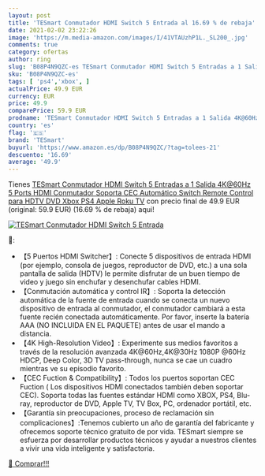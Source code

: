 ```yaml
---
layout: post
title: 'TESmart Conmutador HDMI Switch 5 Entrada al 16.69 % de rebaja'
date: 2021-02-02 23:22:26
image: 'https://m.media-amazon.com/images/I/41VTAUzhP1L._SL200_.jpg'
comments: true
category: ofertas
author: ring
slug: 'B08P4N9QZC-es TESmart Conmutador HDMI Switch 5 Entradas a 1 Salida...'
sku: 'B08P4N9QZC-es'
tags: [ 'ps4','xbox', ]
actualPrice: 49.9 EUR
currency: EUR
price: 49.9
comparePrice: 59.9 EUR
prodname: 'TESmart Conmutador HDMI Switch 5 Entradas a 1 Salida 4K@60Hz  5 Ports HDMI Conmutador Soporta CEC  Automático Switch  Remote Control para HDTV DVD Xbox PS4 Apple Roku TV'
country: 'es'
flag: '🇪🇸'
brand: 'TESmart'
buyurl: 'https://www.amazon.es/dp/B08P4N9QZC/?tag=tolees-21'
descuento: '16.69'
average: '49.9'
---
```


Tienes [TESmart Conmutador HDMI Switch 5 Entradas a 1 Salida 4K@60Hz  5 Ports HDMI Conmutador Soporta CEC  Automático Switch  Remote Control para HDTV DVD Xbox PS4 Apple Roku TV](https://www.amazon.es/dp/B08P4N9QZC/?tag=tolees-21) con precio final de  49.9 EUR (original: 59.9 EUR) (16.69 %  de rebaja) aqui!

[![TESmart Conmutador HDMI Switch 5 Entrada](https://m.media-amazon.com/images/I/41VTAUzhP1L._SL200_.jpg)](https://www.amazon.es/dp/B08P4N9QZC/?tag=tolees-21)

🔎:

- 【5 Puertos HDMI Switcher】: Conecte 5 dispositivos de entrada HDMI (por ejemplo, consola de juegos, reproductor de DVD, etc.) a una sola pantalla de salida (HDTV) le permite disfrutar de un buen tiempo de video y juego sin enchufar y desenchufar cables HDMI.
- 【Conmutación automática y control IR】: Soporta la detección automática de la fuente de entrada cuando se conecta un nuevo dispositivo de entrada al conmutador, el conmutador cambiará a esta fuente recién conectada automáticamente. Por favor, inserte la batería AAA (NO INCLUIDA EN EL PAQUETE) antes de usar el mando a distancia.
- 【4K High-Resolution Video】: Experimente sus medios favoritos a través de la resolución avanzada 4K@60Hz,4K@30Hz 1080P @60Hz HDCP, Deep Color, 3D TV pass-through, nunca se cae un cuadro mientras ve su episodio favorito.
- 【CEC Fuction & Compatibility】: Todos los puertos soportan CEC Fuction ( Los dispositivos HDMI conectados también deben soportar CEC). Soporta todas las fuentes estándar HDMI como XBOX, PS4, Blu-ray, reproductor de DVD, Apple TV, TV Box, PC, ordenador portátil, etc.
- 【Garantía sin preocupaciones, proceso de reclamación sin complicaciones】:Tenemos cubierto un año de garantía del fabricante y ofrecemos soporte técnico gratuito de por vida. TESmart siempre se esfuerza por desarrollar productos técnicos y ayudar a nuestros clientes a vivir una vida inteligente y satisfactoria.

[🛒 Comprar!!!](https://www.amazon.es/dp/B08P4N9QZC/?tag=tolees-21)
